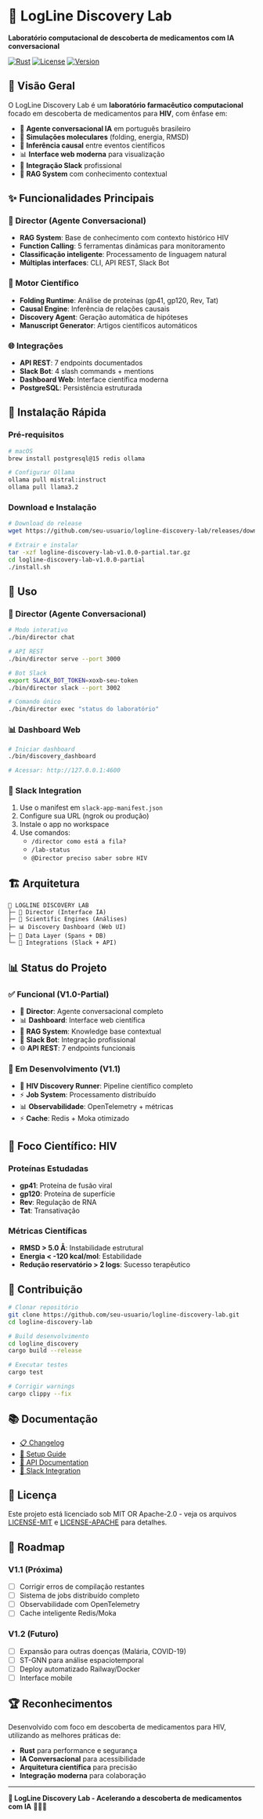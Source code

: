 # 🧬 LogLine Discovery Lab

**Laboratório computacional de descoberta de medicamentos com IA conversacional**

[![Rust](https://img.shields.io/badge/rust-1.70+-orange.svg)](https://www.rust-lang.org)
[![License](https://img.shields.io/badge/license-MIT%20OR%20Apache--2.0-blue.svg)](LICENSE)
[![Version](https://img.shields.io/badge/version-1.0.0--partial-green.svg)](releases/)

## 🎯 Visão Geral

O LogLine Discovery Lab é um **laboratório farmacêutico computacional** focado em descoberta de medicamentos para **HIV**, com ênfase em:

- 🤖 **Agente conversacional IA** em português brasileiro
- 🧬 **Simulações moleculares** (folding, energia, RMSD)
- 🔗 **Inferência causal** entre eventos científicos
- 📊 **Interface web moderna** para visualização
- 📱 **Integração Slack** profissional
- 🧠 **RAG System** com conhecimento contextual

## ✨ Funcionalidades Principais

### 🤖 Director (Agente Conversacional)
- **RAG System**: Base de conhecimento com contexto histórico HIV
- **Function Calling**: 5 ferramentas dinâmicas para monitoramento
- **Classificação inteligente**: Processamento de linguagem natural
- **Múltiplas interfaces**: CLI, API REST, Slack Bot

### 🧬 Motor Científico
- **Folding Runtime**: Análise de proteínas (gp41, gp120, Rev, Tat)
- **Causal Engine**: Inferência de relações causais
- **Discovery Agent**: Geração automática de hipóteses
- **Manuscript Generator**: Artigos científicos automáticos

### 🌐 Integrações
- **API REST**: 7 endpoints documentados
- **Slack Bot**: 4 slash commands + mentions
- **Dashboard Web**: Interface científica moderna
- **PostgreSQL**: Persistência estruturada

## 🚀 Instalação Rápida

### Pré-requisitos
```bash
# macOS
brew install postgresql@15 redis ollama

# Configurar Ollama
ollama pull mistral:instruct
ollama pull llama3.2
```

### Download e Instalação
```bash
# Download do release
wget https://github.com/seu-usuario/logline-discovery-lab/releases/download/v1.0.0/logline-discovery-lab-v1.0.0-partial.tar.gz

# Extrair e instalar
tar -xzf logline-discovery-lab-v1.0.0-partial.tar.gz
cd logline-discovery-lab-v1.0.0-partial
./install.sh
```

## 🎯 Uso

### 🤖 Director (Agente Conversacional)
```bash
# Modo interativo
./bin/director chat

# API REST
./bin/director serve --port 3000

# Bot Slack
export SLACK_BOT_TOKEN=xoxb-seu-token
./bin/director slack --port 3002

# Comando único
./bin/director exec "status do laboratório"
```

### 📊 Dashboard Web
```bash
# Iniciar dashboard
./bin/discovery_dashboard

# Acessar: http://127.0.0.1:4600
```

### 📱 Slack Integration
1. Use o manifest em `slack-app-manifest.json`
2. Configure sua URL (ngrok ou produção)
3. Instale o app no workspace
4. Use comandos:
   - `/director como está a fila?`
   - `/lab-status`
   - `@Director preciso saber sobre HIV`

## 🏗️ Arquitetura

```
🧬 LOGLINE DISCOVERY LAB
├─ 🤖 Director (Interface IA)
├─ 🔬 Scientific Engines (Análises)
├─ 📊 Discovery Dashboard (Web UI)
├─ 💾 Data Layer (Spans + DB)
└─ 🔌 Integrations (Slack + API)
```

## 📊 Status do Projeto

### ✅ Funcional (V1.0-Partial)
- 🤖 **Director**: Agente conversacional completo
- 📊 **Dashboard**: Interface web científica
- 🧠 **RAG System**: Knowledge base contextual
- 📱 **Slack Bot**: Integração profissional
- 🌐 **API REST**: 7 endpoints funcionais

### 🔄 Em Desenvolvimento (V1.1)
- 🧬 **HIV Discovery Runner**: Pipeline científico completo
- ⚡ **Job System**: Processamento distribuído
- 📊 **Observabilidade**: OpenTelemetry + métricas
- ⚡ **Cache**: Redis + Moka otimizado

## 🧬 Foco Científico: HIV

### Proteínas Estudadas
- **gp41**: Proteína de fusão viral
- **gp120**: Proteína de superfície
- **Rev**: Regulação de RNA
- **Tat**: Transativação

### Métricas Científicas
- **RMSD > 5.0 Å**: Instabilidade estrutural
- **Energia < -120 kcal/mol**: Estabilidade
- **Redução reservatório > 2 logs**: Sucesso terapêutico

## 🤝 Contribuição

```bash
# Clonar repositório
git clone https://github.com/seu-usuario/logline-discovery-lab.git
cd logline-discovery-lab

# Build desenvolvimento
cd logline_discovery
cargo build --release

# Executar testes
cargo test

# Corrigir warnings
cargo clippy --fix
```

## 📚 Documentação

- [📋 Changelog](CHANGELOG.md)
- [🔧 Setup Guide](docs/setup.md)
- [📡 API Documentation](docs/api.md)
- [📱 Slack Integration](SLACK_SETUP.md)

## 📄 Licença

Este projeto está licenciado sob MIT OR Apache-2.0 - veja os arquivos [LICENSE-MIT](LICENSE-MIT) e [LICENSE-APACHE](LICENSE-APACHE) para detalhes.

## 🎯 Roadmap

### V1.1 (Próxima)
- [ ] Corrigir erros de compilação restantes
- [ ] Sistema de jobs distribuído completo
- [ ] Observabilidade com OpenTelemetry
- [ ] Cache inteligente Redis/Moka

### V1.2 (Futuro)
- [ ] Expansão para outras doenças (Malária, COVID-19)
- [ ] ST-GNN para análise espaciotemporal
- [ ] Deploy automatizado Railway/Docker
- [ ] Interface mobile

## 🏆 Reconhecimentos

Desenvolvido com foco em descoberta de medicamentos para HIV, utilizando as melhores práticas de:
- **Rust** para performance e segurança
- **IA Conversacional** para acessibilidade
- **Arquitetura científica** para precisão
- **Integração moderna** para colaboração

---

**🧬 LogLine Discovery Lab - Acelerando a descoberta de medicamentos com IA** 🤖🇧🇷
